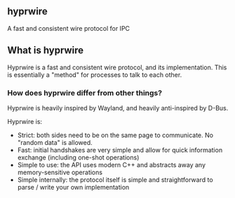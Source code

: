 ## hyprwire
A fast and consistent wire protocol for IPC

## What is hyprwire

Hyprwire is a fast and consistent wire protocol, and its implementation. This is essentially a
"method" for processes to talk to each other.

### How does hyprwire differ from other things?

Hyprwire is heavily inspired by Wayland, and heavily anti-inspired by D-Bus.

Hyprwire is:
- Strict: both sides need to be on the same page to communicate. No "random data" is allowed.
- Fast: initial handshakes are very simple and allow for quick information exchange (including one-shot operations)
- Simple to use: the API uses modern C++ and abstracts away any memory-sensitive operations
- Simple internally: the protocol itself is simple and straightforward to parse / write your own implementation

